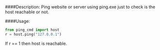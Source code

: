 ####Description:
Ping website or server using ping.exe just to check is the host reachable or not.

####Usage:
```python
from ping_cmd import host
r = host.ping("127.0.0.1")
```
If r == 1 then host is reachable.